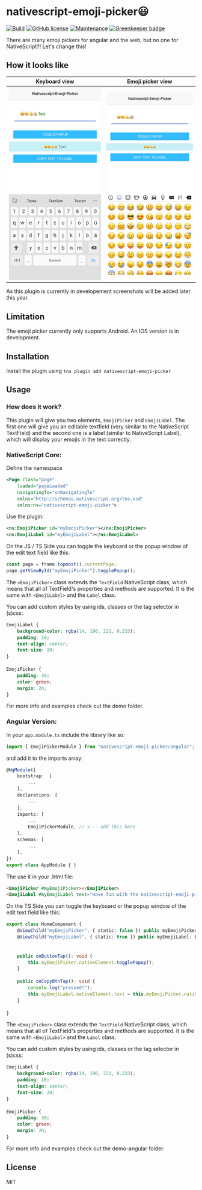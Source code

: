 # nativescript-emoji-picker😃

[![Build](https://github.com/hrueger/nativescript-emoji-picker/workflows/Build/badge.svg)](https://github.com/hrueger/nativescript-emoji-picker/actions) [![GitHub license](https://img.shields.io/github/license/Naereen/StrapDown.js.svg)](https://github.com/hrueger/nativescript-emoji-picker/blob/master/LICENSE) [![Maintenance](https://img.shields.io/badge/Maintained-yes-green.svg)](https://github.com/hrueger/nativescript-emoji-picker/graphs/commit-activity) [![Greenkeeper badge](https://badges.greenkeeper.io/hrueger/nativescript-emoji-picker.svg)](https://greenkeeper.io/)

There are many emoji pickers for angular and the web, but no one for NativeScript?! Let's change this!

## How it looks like
| Keyboard view             |  Emoji picker view |
:-------------------------:|:-------------------------:
| ![picture 1](./screenshots/01.jpg) | ![picture 2](./screenshots/02.jpg) |

As this plugin is currently in developement screenshots will be added later this year.

## Limitation
The emoji picker currently only supports Android. An IOS version is in development. 

## Installation

Install the plugin using `tns plugin add nativescript-emoji-picker`

## Usage 
### How does it work?
This plugin will give you two elements, `EmojiPicker` and `EmojiLabel`. The first one will give you an editable textfield (very similar to the NativeScript TextField) and the second one is a label (similar to NativeScript Label), which will display your emojis in the text correctly.

### NativeScript Core:
Define the namespace
```xml
<Page class="page"
    loaded="pageLoaded"
    navigatingTo="onNavigatingTo" 
    xmlns="http://schemas.nativescript.org/tns.xsd"
    xmlns:ns="nativescript-emoji-picker">
```
Use the plugin:
```xml
<ns:EmojiPicker id="myEmojiPicker"></ns:EmojiPicker>
<ns:EmojiLabel id="myEmojiLabel"></ns:EmojiLabel>
```
On the JS / TS Side you can toggle the keyboard or the popup window of the edit text field like this:
```typescript
const page = frame.topmost().currentPage;
page.getViewById("myEmojiPicker").togglePopup();
```

The `<EmojiPicker>` class extends the `TextField` NativeScript class, which means that all of TextField's properties and methods are supported.
It is the same with `<EmojiLabel>` and the `Label` class.

You can add custom styles by using ids, classes or the tag selector in (s)css:
```css
EmojiLabel {
    background-color: rgba(14, 190, 221, 0.233);
    padding: 10;
    text-align: center;
    font-size: 20;
}

EmojiPicker {
    padding: 30;
    color: green;
    margin: 20;
}
```

For more info and examples check out the demo folder.

### Angular Version:

In your `app.module.ts` include the library like so:
```typescript
import { EmojiPickerModule } from "nativescript-emoji-picker/angular";
```
and add it to the imports array:
```typescript
@NgModule({
    bootstrap:  [
        ...
    ],
    declarations: [
        ...
    ],
    imports: [
        ...
        EmojiPickerModule, // <--- add this here
    ],
    schemas: [
        ...
    ],
})
export class AppModule { }
```

The use it in your .html file:
```html
<EmojiPicker #myEmojiPicker></EmojiPicker>
<EmojiLabel #myEmojiLabel text="Have fun with the nativescript-emoji-picker😃"></EmojiLabel>
```
On the TS Side you can toggle the keyboard or the popup window of the edit text field like this:

```typescript
export class HomeComponent {
    @ViewChild("myEmojiPicker", { static: false }) public myEmojiPicker: EmojiPicker;
    @ViewChild("myEmojiLabel", { static: true }) public myEmojiLabel: EmojiLabel;


    public onButtonTap(): void {
        this.myEmojiPicker.nativeElement.togglePopup();
    }

    public onCopyBtnTap(): void {
        console.log("pressed!");
        this.myEmojiLabel.nativeElement.text = this.myEmojiPicker.nativeElement.text;
    }

}
```


The `<EmojiPicker>` class extends the `TextField` NativeScript class, which means that all of TextField's properties and methods are supported.
It is the same with `<EmojiLabel>` and the `Label` class.

You can add custom styles by using ids, classes or the tag selector in (s)css:
```css
EmojiLabel {
    background-color: rgba(14, 190, 221, 0.233);
    padding: 10;
    text-align: center;
    font-size: 20;
}

EmojiPicker {
    padding: 30;
    color: green;
    margin: 20;
}
```

For more info and examples check out the demo-angular folder.


## License

MIT
